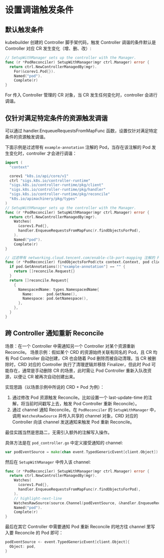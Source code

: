 # 设置调谐触发条件

## 默认触发条件

kubebuilder 创建的 Controller 脚手架代码，触发 Controller 调谐的条件默认是 Controller 对应 CR 发生变化（增、删、改）:

```go
// SetupWithManager sets up the controller with the Manager.
func (r *PodReconciler) SetupWithManager(mgr ctrl.Manager) error {
  return ctrl.NewControllerManagedBy(mgr).
    For(&corev1.Pod{}).
    Named("pod").
    Complete(r)
}
```

For 传入 Controller 管理的 CR 对象，当 CR 发生任何变化时，controller 会进行调谐。

## 仅针对满足特定条件的资源触发调谐

可以通过 handler.EnqueueRequestsFromMapFunc 函数，设置仅针对满足特定条件的资源触发调谐。

下面示例是过滤带有 `example-annotation` 注解的 Pod，当存在该注解的 Pod 发生变化时，controller 才会进行调谐：

```go
import (
  "context"

  corev1 "k8s.io/api/core/v1"
  ctrl "sigs.k8s.io/controller-runtime"
  "sigs.k8s.io/controller-runtime/pkg/client"
  "sigs.k8s.io/controller-runtime/pkg/handler"
  "sigs.k8s.io/controller-runtime/pkg/reconcile"
  "k8s.io/apimachinery/pkg/types"
)
// SetupWithManager sets up the controller with the Manager.
func (r *PodReconciler) SetupWithManager(mgr ctrl.Manager) error {
  return ctrl.NewControllerManagedBy(mgr).
    Watches(
      &corev1.Pod{},
      handler.EnqueueRequestsFromMapFunc(r.findObjectsForPod),
    ).
    Named("pod").
    Complete(r)
}

// 过滤带有 networking.cloud.tencent.com/enable-clb-port-mapping 注解的 Pod
func (r *PodReconciler) findObjectsForPod(ctx context.Context, pod client.Object) []reconcile.Request {
  if pod.GetAnnotations()["example-annotation"] == "" {
    return []reconcile.Request{}
  }
  return []reconcile.Request{
    {
      NamespacedName: types.NamespacedName{
        Name:      pod.GetName(),
        Namespace: pod.GetNamespace(),
      },
    },
  }
}

```

## 跨 Controller 通知重新 Reconcile

场景：在一个 Controller 中需通知另一个 Controller 对某个资源重新 Reconcile。
场景示例：假如某个 CRD 的资源始终关联有同名的 Pod，且 CR 均有 Pod Controller 自动创建，CR 也会随着 Pod 删除而被自动清理。当 CR 被删除时，CRD 对应的 Controller 执行了清理逻辑并移除 Finalizer，但此时 Pod 可能存在，通常是手动删除 CR 的场景，此时需让 Pod Controller 重新入队改资源，以便让 CR 被再次自动创建出来。

实现思路（以场景示例中所说的 CRD + Pod 为例）：
1. 通过修改 Pod 资源触发 Reconcile。比如设置一个 last-update-time 的注解，将当前时间戳写上去，触发 Pod Controller 重新 Reconcile）。
2. 通过 channel 通知 Reconcile。在 `PodReconciler` 的 `SetupWithManager` 中，调用 `WatchesRawSource` 并传入共享的 channel 对象，CRD 对应的 Controller 向该 channel 发送通知来触发 Pod 重新 Reconcile。

最佳实践当然是思路二，无需引入额外的注解写入操作。

具体方法是在 `pod_controller.go` 中定义接受通知的 channel:

```go
var podEventSource = make(chan event.TypedGenericEvent[client.Object])
```

然后在 `SetupWithManager` 中传入该 channel:

```go showLineNumbers
func (r *PodReconciler) SetupWithManager(mgr ctrl.Manager) error {
  return ctrl.NewControllerManagedBy(mgr).
    Watches(
      &corev1.Pod{},
      handler.EnqueueRequestsFromMapFunc(r.findObjectsForPod),
    ).
    // highlight-next-line
    WatchesRawSource(source.Channel(podEventSource, &handler.EnqueueRequestForObject{})).
    Named("pod").
    Complete(r)
}
```

最后在其它 Controller 中需要通知 Pod 重新 Reconcile 的地方往 channel 里写入要 Reconcile 的 Pod 即可：

```go
podEventSource <- event.TypedGenericEvent[client.Object]{
  Object: pod,
}
```
